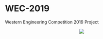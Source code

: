 # WEC-2019
Western Engineering Competition 2019 Project 
<p align="center">
  <img src= https://wec2019.ca/wp-content/uploads/2018/06/WEC2019_SiteIcon_INVERTED.png>
</p>
